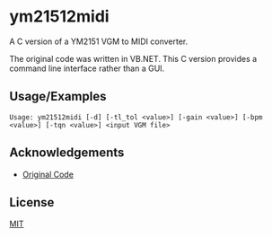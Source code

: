 ﻿
# ym21512midi

A C version of a YM2151 VGM to MIDI converter.

The original code was written in VB.NET.  This C version provides a command line interface rather than a GUI.
## Usage/Examples

```
Usage: ym21512midi [-d] [-tl_tol <value>] [-gain <value>] [-bpm <value>] [-tqn <value>] <input VGM file>
```


## Acknowledgements

 - [Original Code](https://vgmrips.net/forum/viewtopic.php?t=2421&sid=beb16ecacb44e6ee24790d83c5978cea)
## License

[MIT](https://choosealicense.com/licenses/mit/)

